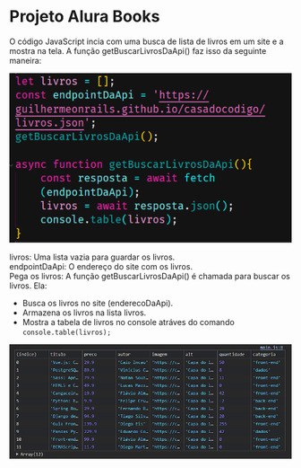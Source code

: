 # Projeto Alura Books

O código JavaScript incia com uma busca de lista de livros em um site e a mostra na tela. A função getBuscarLivrosDaApi() faz isso da seguinte maneira:
<div align="center">
    <img src="imagens/exemplo.png" alt="Inicio do código">
</div>

livros: Uma lista vazia para guardar os livros.<br>
endpointDaApi: O endereço do site com os livros.<br>
Pega os livros: A função getBuscarLivrosDaApi() é chamada para buscar os livros. Ela:<br>
  - Busca os livros no site (enderecoDaApi).<br>
  - Armazena os livros na lista livros.<br>
  - Mostra a tabela de livros no console atráves do comando <code>console.table(livros);</code><br>
  <div align="center">
    <img src="imagens/console.png" alt="Console mostrando tabela">
</div>

